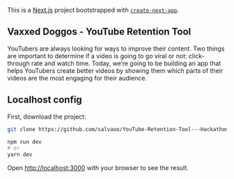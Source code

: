 This is a [Next.js](https://nextjs.org/) project bootstrapped with [`create-next-app`](https://github.com/vercel/next.js/tree/canary/packages/create-next-app).

## Vaxxed Doggos - YouTube Retention Tool

YouTubers are always looking for ways to improve their content. Two things are important to determine if a video is going to go viral or not: click-through rate and watch time. Today, we’re going to be building an app that helps YouTubers create better videos by showing them which parts of their videos are the most engaging for their audience.

## Localhost config

First, download the project: 
```bash 
git clone https://github.com/salvaoo/YouTube-Retention-Tool---Hackathon.git
```

```bash
npm run dev
# or
yarn dev
```

Open [http://localhost:3000](http://localhost:3000) with your browser to see the result.


<!-- ## Test the tool in Deployed site -->

<!-- The easiest way to deploy your Next.js app is to use the [Vercel Platform](https://vercel.com/new?utm_medium=default-template&filter=next.js&utm_source=create-next-app&utm_campaign=create-next-app-readme) from the creators of Next.js.

Check out our [Next.js deployment documentation](https://nextjs.org/docs/deployment) for more details. -->
